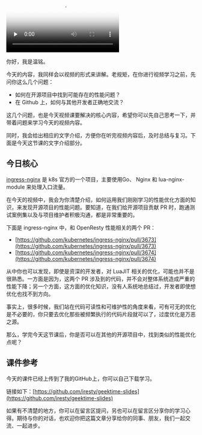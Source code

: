 
<video poster="https://static001.geekbang.org/resource/image/53/80/536c067253bc7d68cfbb54f762484980.jpg" preload="none" controls=""><source src="https://media001.geekbang.org/customerTrans/fe4a99b62946f2c31c2095c167b26f9c/1a97c39b-16ce823e7a2-0000-0000-01d-dbacd.mp4" type="video/mp4"><source src="https://media001.geekbang.org/402947d480674f578b44c42e194ef714/8e5079a430654fe4a9901fad3e5a9a3a-72367b8ed74bf04d395686d3b65b78d1-sd.m3u8" type="application/x-mpegURL"><source src="https://media001.geekbang.org/402947d480674f578b44c42e194ef714/8e5079a430654fe4a9901fad3e5a9a3a-71ddb15e8eaa40b4179db24e849427d2-hd.m3u8" type="application/x-mpegURL"></video>

你好，我是温铭。

今天的内容，我同样会以视频的形式来讲解。老规矩，在你进行视频学习之前，先问你这么几个问题：

- 如何在开源项目中找到可能存在的性能问题？
- 在 Github 上，如何与其他开发者正确地交流？

这几个问题，也是今天视频课要解决的核心内容，希望你可以先自己思考一下，并带着问题来学习今天的视频内容。

同时，我会给出相应的文字介绍，方便你在听完视频内容后，及时总结与复习。下面是今天这节课的文字介绍部分。

## 今日核心

[ingress-nginx](https://github.com/kubernetes/ingress-nginx) 是 k8s 官方的一个项目，主要使用Go、 Nginx 和 lua-nginx-module 来处理入口流量。

在今天的视频中，我会为你清楚介绍，如何运用我们刚刚学习的性能优化方面的知识，来发现开源项目的性能问题。要知道，在我们给开源项目贡献 PR 时，跑通测试案例集以及与项目维护者积极沟通，都是非常重要的。

下面是 ingress-nginx 中，和 OpenResty 性能相关的两个 PR：

- [https://github.com/kubernetes/ingress-nginx/pull/3673](https://github.com/kubernetes/ingress-nginx/pull/3673)
- [https://github.com/kubernetes/ingress-nginx/pull/3674](https://github.com/kubernetes/ingress-nginx/pull/3674)

从中你也可以发现，即使是资深的开发者，对 LuaJIT 相关的优化，可能也并不是很熟悉。一方面是因为，这两个 PR 涉及到的代码，并不会对整体系统造成严重的性能下降；另一个方面，这方面的优化知识，没有人系统地总结过，开发者即使想优化也找不到方向。

事实上，很多时候，我们站在代码可读性和可维护性的角度来看，可有可无的优化是不必要的，你只要去优化那些被频繁执行的代码片段就可以了，过度优化是万恶之源。

那么，学完今天这节课后，你是否可以在其他的开源项目中，找到类似的性能优化点呢？

## 课件参考

今天的课件已经上传到了我的GitHub上，你可以自己下载学习。

链接如下：[https://github.com/iresty/geektime-slides](https://github.com/iresty/geektime-slides)

如果有不清楚的地方，你可以在留言区提问，另也可以在留言区分享你的学习心得。期待与你的对话，也欢迎你把这篇文章分享给你的同事、朋友，我们一起交流、一起进步。
